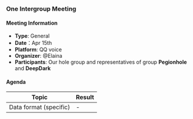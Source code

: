 ### One Intergroup Meeting

#### Meeting Information
- **Type**: General
- **Date**：Apr 15th
- **Platform**: QQ voice
- **Organizer**: @Elaina
- **Participants**: Our hole group and representatives of group **Pegionhole** and **DeepDark**

#### Agenda
|Topic|Result|
|-|-|
|Data format (specific)|-|

